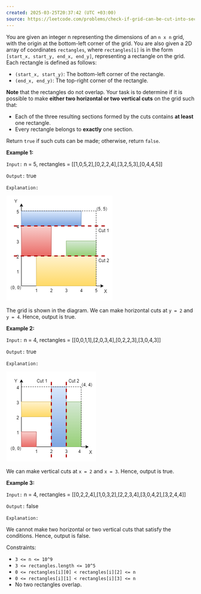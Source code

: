 ```yaml
---
created: 2025-03-25T20:37:42 (UTC +03:00)
source: https://leetcode.com/problems/check-if-grid-can-be-cut-into-sections/description/?envType=daily-question&envId=2025-03-25
---
```

You are given an integer n representing the dimensions of an `n x n` grid, with the origin at the bottom-left corner of the grid. You are also given a 2D array of coordinates `rectangles`, where `rectangles[i]` is in the form `[start_x, start_y, end_x, end_y]`, representing a rectangle on the grid. Each rectangle is defined as follows:

* `(start_x, start_y)`: The bottom-left corner of the rectangle.
* `(end_x, end_y)`: The top-right corner of the rectangle.

**Note** that the rectangles do not overlap. Your task is to determine if it is possible to make **either two horizontal or two vertical cuts** on the grid such that:

* Each of the three resulting sections formed by the cuts contains **at least** one rectangle.
* Every rectangle belongs to **exactly** one section.

Return `true` if such cuts can be made; otherwise, return `false`.


**Example 1:**

`Input:` n = 5, rectangles = [[1,0,5,2],[0,2,2,4],[3,2,5,3],[0,4,4,5]]

`Output:` true

`Explanation:`

![img.png](img.png)

The grid is shown in the diagram. We can make horizontal cuts at `y = 2` and `y = 4`. Hence, output is true.


**Example 2:**

`Input:` n = 4, rectangles = [[0,0,1,1],[2,0,3,4],[0,2,2,3],[3,0,4,3]]

`Output:` true

`Explanation:`

![img_1.png](img_1.png)

We can make vertical cuts at `x = 2` and `x = 3`. Hence, output is true.


**Example 3:**

`Input:` n = 4, rectangles = [[0,2,2,4],[1,0,3,2],[2,2,3,4],[3,0,4,2],[3,2,4,4]]

`Output:` false

`Explanation:`

We cannot make two horizontal or two vertical cuts that satisfy the conditions. Hence, output is false.


Constraints:

* `3 <= n <= 10^9`
* `3 <= rectangles.length <= 10^5`
* `0 <= rectangles[i][0] < rectangles[i][2] <= n`
* `0 <= rectangles[i][1] < rectangles[i][3] <= n`
* No two rectangles overlap.

